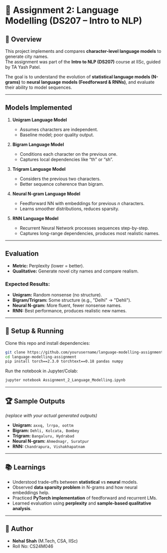 # 📝 Assignment 2: Language Modelling (DS207 – Intro to NLP)

## 📖 Overview
This project implements and compares **character-level language models** to generate city names.  
The assignment was part of the **Intro to NLP (DS207)** course at IISc, guided by TA Yash Patel.  

The goal is to understand the evolution of **statistical language models (N-grams)** to **neural language models (Feedforward & RNNs)**, and evaluate their ability to model sequences.

---

##  Models Implemented
1. **Unigram Language Model**  
   - Assumes characters are independent.  
   - Baseline model; poor quality output.  

2. **Bigram Language Model**  
   - Conditions each character on the previous one.  
   - Captures local dependencies like “th” or “sh”.  

3. **Trigram Language Model**  
   - Considers the previous two characters.  
   - Better sequence coherence than bigram.  

4. **Neural N-gram Language Model**  
   - Feedforward NN with embeddings for previous *n* characters.  
   - Learns smoother distributions, reduces sparsity.  

5. **RNN Language Model**  
   - Recurrent Neural Network processes sequences step-by-step.  
   - Captures long-range dependencies, produces most realistic names.  

---

##  Evaluation
- **Metric:** Perplexity (lower = better).  
- **Qualitative:** Generate novel city names and compare realism.  

###  Expected Results:
- **Unigram:** Random nonsense (no structure).  
- **Bigram/Trigram:** Some structure (e.g., "Delhi" → "Dehli").  
- **Neural N-gram:** More fluent, fewer nonsense names.  
- **RNN:** Best performance, produces realistic new names.  

---

## 🔧 Setup & Running
Clone this repo and install dependencies:
```bash
git clone https://github.com/yourusername/language-modelling-assignment.git
cd language-modelling-assignment
pip install torch==2.3.0 torchtext==0.18 pandas numpy
```

Run the notebook in Jupyter/Colab:
```bash
jupyter notebook Assignment_2_Language_Modelling.ipynb
```

---

## 🏆 Sample Outputs
*(replace with your actual generated outputs)*

- **Unigram:** `axxq, lrrpa, oottm`  
- **Bigram:** `Dehli, Kolcata, Bombey`  
- **Trigram:** `Bangaluru, Hydrabad`  
- **Neural N-gram:** `Ahmednagr, Suratpur`  
- **RNN:** `Chandrapura, Vishakhapatnam`  

---

## 📚 Learnings
- Understood trade-offs between **statistical** vs **neural** models.  
- Observed **data sparsity problem** in N-grams and how neural embeddings help.  
- Practiced **PyTorch implementation** of feedforward and recurrent LMs.  
- Learned evaluation using **perplexity** and **sample-based qualitative analysis**.  

---

## 👤 Author
- **Nehal Shah** (M.Tech, CSA, IISc)  
- Roll No: CS24M046  
